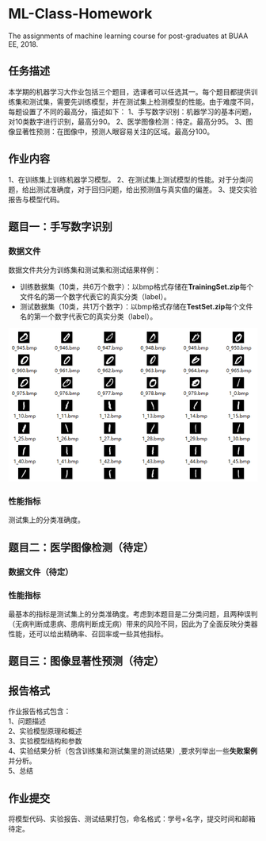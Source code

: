 # ML-Class-Homework
The assignments of machine learning course for post-graduates at BUAA EE, 2018.

## 任务描述
本学期的机器学习大作业包括三个题目，选课者可以任选其一。每个题目都提供训练集和测试集，需要先训练模型，并在测试集上检测模型的性能。由于难度不同，每题设置了不同的最高分，描述如下：
1、手写数字识别：机器学习的基本问题，对10类数字进行识别，最高分90。
2、医学图像检测：待定。最高分95。
3、图像显著性预测：在图像中，预测人眼容易关注的区域。最高分100。

## 作业内容
1、在训练集上训练机器学习模型。
2、在测试集上测试模型的性能。对于分类问题，给出测试准确度，对于回归问题，给出预测值与真实值的偏差。
3、提交实验报告与模型代码。

## 题目一：手写数字识别

### 数据文件
数据文件共分为训练集和测试集和测试结果样例：
* 训练数据集（10类，共6万个数字）：以bmp格式存储在**TrainingSet.zip**每个文件名的第一个数字代表它的真实分类（label）。
* 测试数据集（10类，共1万个数字）：以bmp格式存储在**TestSet.zip**每个文件名的第一个数字代表它的真实分类（label）。

![](/sample.png)

### 性能指标
测试集上的分类准确度。

## 题目二：医学图像检测（待定）

### 数据文件（待定）





### 性能指标
最基本的指标是测试集上的分类准确度。考虑到本题目是二分类问题，且两种误判（无病判断成患病、患病判断成无病）带来的风险不同，因此为了全面反映分类器性能，还可以给出精确率、召回率或一些其他指标。

## 题目三：图像显著性预测（待定）







## 报告格式
作业报告格式包含：  
1、问题描述  
2、实验模型原理和概述  
3、实验模型结构和参数  
4、实验结果分析（包含训练集和测试集里的测试结果）,要求列举出一些**失败案例**并分析。  
5、总结  

## 作业提交
将模型代码、实验报告、测试结果打包，命名格式：学号+名字，提交时间和邮箱待定。

